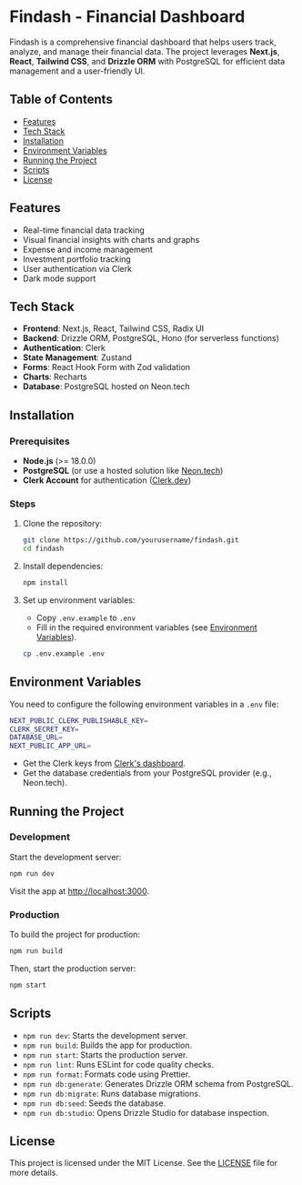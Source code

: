 # Findash - Financial Dashboard

Findash is a comprehensive financial dashboard that helps users track, analyze, and manage their financial data. The project leverages **Next.js**, **React**, **Tailwind CSS**, and **Drizzle ORM** with PostgreSQL for efficient data management and a user-friendly UI.

## Table of Contents

- [Features](#features)
- [Tech Stack](#tech-stack)
- [Installation](#installation)
- [Environment Variables](#environment-variables)
- [Running the Project](#running-the-project)
- [Scripts](#scripts)
- [License](#license)

## Features

- Real-time financial data tracking
- Visual financial insights with charts and graphs
- Expense and income management
- Investment portfolio tracking
- User authentication via Clerk
- Dark mode support

## Tech Stack

- **Frontend**: Next.js, React, Tailwind CSS, Radix UI
- **Backend**: Drizzle ORM, PostgreSQL, Hono (for serverless functions)
- **Authentication**: Clerk
- **State Management**: Zustand
- **Forms**: React Hook Form with Zod validation
- **Charts**: Recharts
- **Database**: PostgreSQL hosted on Neon.tech

## Installation

### Prerequisites

- **Node.js** (>= 18.0.0)
- **PostgreSQL** (or use a hosted solution like [Neon.tech](https://neon.tech))
- **Clerk Account** for authentication ([Clerk.dev](https://clerk.dev))

### Steps

1. Clone the repository:
   ```bash
   git clone https://github.com/yourusername/findash.git
   cd findash
   ```

2. Install dependencies:
   ```bash
   npm install
   ```

3. Set up environment variables:
   - Copy `.env.example` to `.env`
   - Fill in the required environment variables (see [Environment Variables](#environment-variables)).

   ```bash
   cp .env.example .env
   ```

## Environment Variables

You need to configure the following environment variables in a `.env` file:

```bash
NEXT_PUBLIC_CLERK_PUBLISHABLE_KEY=
CLERK_SECRET_KEY=
DATABASE_URL=
NEXT_PUBLIC_APP_URL=
```

- Get the Clerk keys from [Clerk's dashboard](https://dashboard.clerk.dev/).
- Get the database credentials from your PostgreSQL provider (e.g., Neon.tech).

## Running the Project

### Development

Start the development server:

```bash
npm run dev
```

Visit the app at [http://localhost:3000](http://localhost:3000).

### Production

To build the project for production:

```bash
npm run build
```

Then, start the production server:

```bash
npm start
```

## Scripts

- `npm run dev`: Starts the development server.
- `npm run build`: Builds the app for production.
- `npm run start`: Starts the production server.
- `npm run lint`: Runs ESLint for code quality checks.
- `npm run format`: Formats code using Prettier.
- `npm run db:generate`: Generates Drizzle ORM schema from PostgreSQL.
- `npm run db:migrate`: Runs database migrations.
- `npm run db:seed`: Seeds the database.
- `npm run db:studio`: Opens Drizzle Studio for database inspection.

## License

This project is licensed under the MIT License. See the [LICENSE](LICENSE) file for more details.
